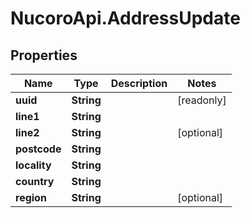 # NucoroApi.AddressUpdate

## Properties

Name | Type | Description | Notes
------------ | ------------- | ------------- | -------------
**uuid** | **String** |  | [readonly] 
**line1** | **String** |  | 
**line2** | **String** |  | [optional] 
**postcode** | **String** |  | 
**locality** | **String** |  | 
**country** | **String** |  | 
**region** | **String** |  | [optional] 


